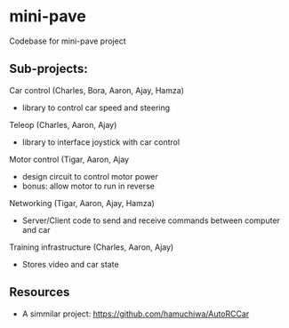 # mini-pave
Codebase for mini-pave project

## Sub-projects:

Car control (Charles, Bora, Aaron, Ajay, Hamza)
- library to control car speed and steering

Teleop (Charles, Aaron, Ajay)
- library to interface joystick with car control

Motor control (Tigar, Aaron, Ajay
- design circuit to control motor power
- bonus: allow motor to run in reverse

Networking (Tigar, Aaron, Ajay, Hamza)
- Server/Client code to send and receive commands between computer and car

Training infrastructure (Charles, Aaron, Ajay)
- Stores video and car state

## Resources

- A simmilar project: https://github.com/hamuchiwa/AutoRCCar
